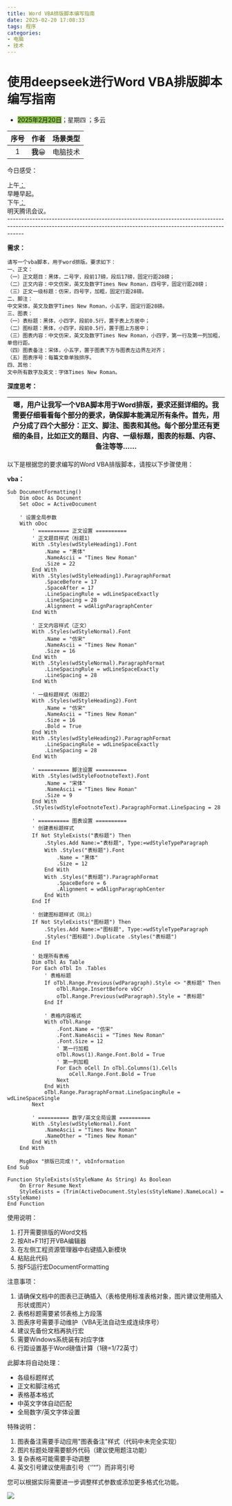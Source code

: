 ```yaml
---
title: Word VBA排版脚本编写指南 
date: 2025-02-20 17:08:33
tags: 程序
categories: 
- 电脑
- 技术
---
```


# 使用deepseek进行Word VBA排版脚本编写指南 



- <font style="background-color:#8bc34a">2025年2月20日</font>；<font title="yellow">星期四</font> ；<font title="blue">多云</font>

| 序号 |  作者   | 场景类型 |
| :--: | :-----: | :------: |
|  1   | **我**😀 | 电脑技术 |

<span alt="shake">今日感受：</span>

<div alt="timeline">
    <div alt="timenode">
        <div alt="meta"><span alt="btn">上午</span><a href="#">：</a></div>
        <div alt="body">
            早睡早起。
        </div>
    </div>
    <div alt="timenode">
        <div alt="meta"><span alt="btn">下午</span><a href="#">：</a></div>
        <div alt="body">
            明天腾讯会议。
        </div>
    </div>
</div>
------------------------------------------------------------------------------------------------------------------------------------------------------------------

**需求：**

```
请写一个vba脚本，用于word排版。要求如下： 
一、正文： 
（一）正文题目：黑体，二号字，段前17磅，段后17磅，固定行距28磅； 
（二）正文内容：中文仿宋，英文及数字Times New Roman，四号字，固定行距28磅； 
（三）正文一级标题：仿宋，四号字，加粗，固定行距28磅。
二、脚注：  
中文宋体，英文及数字Times New Roman，小五字，固定行距28磅。 
三、图表： 
（一）表标题：黑体，小四字，段前0.5行，置于表上方居中； 
（二）图标题：黑体，小四字，段前0.5行，置于图上方居中； 
（三）图表内容：中文仿宋，英文及数字Times New Roman，小四字，第一行及第一列加粗，单倍行距。 
（四）图表备注：宋体，小五字，置于图表下方与图表左边界左对齐； 
（五）图表序号：每篇文章单独排序。 
四、其他： 
文中所有数字及英文：字体Times New Roman。
```

**深度思考：**

| 嗯，用户让我写一个VBA脚本用于Word排版，要求还挺详细的。我需要仔细看看每个部分的要求，确保脚本能满足所有条件。首先，用户分成了四个大部分：正文、脚注、图表和其他。每个部分里还有更细的条目，比如正文的题目、内容、一级标题，图表的标题、内容、备注等等…… |
| ------------------------------------------------------------ |



以下是根据您的要求编写的Word VBA排版脚本，请按以下步骤使用：

**vba：**

```
Sub DocumentFormatting()
    Dim oDoc As Document
    Set oDoc = ActiveDocument
    
    ' 设置全局参数
    With oDoc
        ' ========== 正文设置 ==========
        ' 正文题目样式（标题1）
        With .Styles(wdStyleHeading1).Font
            .Name = "黑体"
            .NameAscii = "Times New Roman"
            .Size = 22
        End With
        With .Styles(wdStyleHeading1).ParagraphFormat
            .SpaceBefore = 17
            .SpaceAfter = 17
            .LineSpacingRule = wdLineSpaceExactly
            .LineSpacing = 28
            .Alignment = wdAlignParagraphCenter
        End With

        ' 正文内容样式（正文）
        With .Styles(wdStyleNormal).Font
            .Name = "仿宋"
            .NameAscii = "Times New Roman"
            .Size = 16
        End With
        With .Styles(wdStyleNormal).ParagraphFormat
            .LineSpacingRule = wdLineSpaceExactly
            .LineSpacing = 28
        End With

        ' 一级标题样式（标题2）
        With .Styles(wdStyleHeading2).Font
            .Name = "仿宋"
            .NameAscii = "Times New Roman"
            .Size = 16
            .Bold = True
        End With
        With .Styles(wdStyleHeading2).ParagraphFormat
            .LineSpacingRule = wdLineSpaceExactly
            .LineSpacing = 28
        End With

        ' ========== 脚注设置 ==========
        With .Styles(wdStyleFootnoteText).Font
            .Name = "宋体"
            .NameAscii = "Times New Roman"
            .Size = 9
        End With
        .Styles(wdStyleFootnoteText).ParagraphFormat.LineSpacing = 28

        ' ========== 图表设置 ==========
        ' 创建表标题样式
        If Not StyleExists("表标题") Then
            .Styles.Add Name:="表标题", Type:=wdStyleTypeParagraph
            With .Styles("表标题").Font
                .Name = "黑体"
                .Size = 12
            End With
            With .Styles("表标题").ParagraphFormat
                .SpaceBefore = 6
                .Alignment = wdAlignParagraphCenter
            End With
        End If

        ' 创建图标题样式（同上）
        If Not StyleExists("图标题") Then
            .Styles.Add Name:="图标题", Type:=wdStyleTypeParagraph
            .Styles("图标题").Duplicate .Styles("表标题")
        End If

        ' 处理所有表格
        Dim oTbl As Table
        For Each oTbl In .Tables
            ' 表格标题
            If oTbl.Range.Previous(wdParagraph).Style <> "表标题" Then
                oTbl.Range.InsertBefore vbCr
                oTbl.Range.Previous(wdParagraph).Style = "表标题"
            End If
            
            ' 表格内容格式
            With oTbl.Range
                .Font.Name = "仿宋"
                .Font.NameAscii = "Times New Roman"
                .Font.Size = 12
                ' 第一行加粗
                oTbl.Rows(1).Range.Font.Bold = True
                ' 第一列加粗
                For Each oCell In oTbl.Columns(1).Cells
                    oCell.Range.Font.Bold = True
                Next
            End With
            oTbl.Range.ParagraphFormat.LineSpacingRule = wdLineSpaceSingle
        Next

        ' ========== 数字/英文全局设置 ==========
        With .Styles(wdStyleNormal).Font
            .NameAscii = "Times New Roman"
            .NameOther = "Times New Roman"
        End With
    End With

    MsgBox "排版已完成！", vbInformation
End Sub

Function StyleExists(sStyleName As String) As Boolean
    On Error Resume Next
    StyleExists = (Trim(ActiveDocument.Styles(sStyleName).NameLocal) = sStyleName)
End Function
```

使用说明：
1. 打开需要排版的Word文档
2. 按Alt+F11打开VBA编辑器
3. 在左侧工程资源管理器中右键插入新模块
4. 粘贴此代码
5. 按F5运行宏DocumentFormatting

注意事项：
1. 请确保文档中的图表已正确插入（表格使用标准表格对象，图片建议使用插入形状或图片）
2. 表格标题需要紧邻表格上方段落
3. 图表序号需要手动维护（VBA无法自动生成连续序号）
4. 建议先备份文档再执行宏
5. 需要Windows系统装有对应字体
6. 行距设置基于Word磅值计算（1磅=1/72英寸）

此脚本将自动处理：
- 各级标题样式
- 正文和脚注格式
- 表格基本格式
- 中英文字体自动匹配
- 全局数字/英文字体设置

特殊说明：
1. 图表备注需要手动应用"图表备注"样式（代码中未完全实现）
2. 图片标题处理需要额外代码（建议使用题注功能）
3. 复杂表格可能需要手动调整
4. 英文引号建议使用直引号（‘’“”）而非弯引号

您可以根据实际需要进一步调整样式参数或添加更多格式化功能。

![](../pic/一带一路展示图.jpg)
